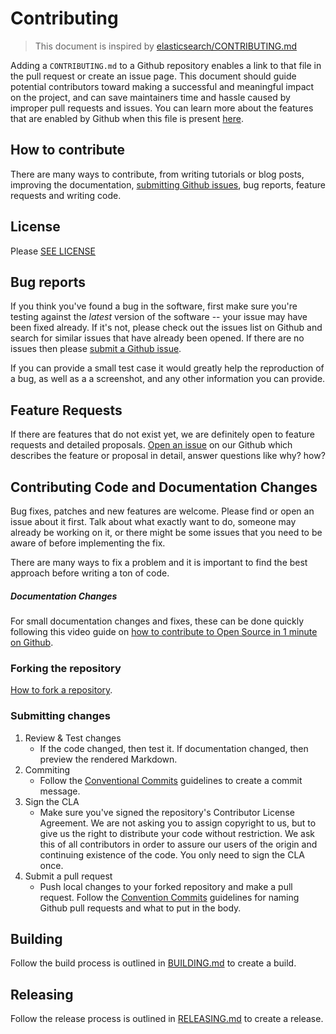 <!-- SPD-License-Identifer: ${#LICENSE}  -->
<!-- COPYRIGHT 2020 - FREIGHTTRUST AND CLEARING CORPORATION, ALL RIGHTS RESERVED -->

# Contributing

> This document is inspired by
> [elasticsearch/CONTRIBUTING.md](https://github.com/elastic/elasticsearch/blob/master/CONTRIBUTING.md)

Adding a `CONTRIBUTING.md` to a Github repository enables a link to that file in
the pull request or create an issue page. This document should guide potential
contributors toward making a successful and meaningful impact on the project,
and can save maintainers time and hassle caused by improper pull requests and
issues. You can learn more about the features that are enabled by Github when
this file is present
[here](https://help.github.com/articles/setting-guidelines-for-repository-contributors/).

## How to contribute

There are many ways to contribute, from writing tutorials or blog posts,
improving the documentation,
[submitting Github issues](https://help.github.com/articles/creating-an-issue/),
bug reports, feature requests and writing code.

## License

Please [SEE LICENSE](#LICENSE)

## Bug reports

If you think you've found a bug in the software, first make sure you're testing
against the _latest_ version of the software -- your issue may have been fixed
already. If it's not, please check out the issues list on Github and search for
similar issues that have already been opened. If there are no issues then please
[submit a Github issue](https://help.github.com/articles/creating-an-issue/).

If you can provide a small test case it would greatly help the reproduction of a
bug, as well as a a screenshot, and any other information you can provide.

## Feature Requests

If there are features that do not exist yet, we are definitely open to feature
requests and detailed proposals.
[Open an issue](https://help.github.com/articles/creating-an-issue/) on our
Github which describes the feature or proposal in detail, answer questions like
why? how?

## Contributing Code and Documentation Changes

Bug fixes, patches and new features are welcome. Please find or open an issue
about it first. Talk about what exactly want to do, someone may already be
working on it, or there might be some issues that you need to be aware of before
implementing the fix.

There are many ways to fix a problem and it is important to find the best
approach before writing a ton of code.

##### Documentation Changes

For small documentation changes and fixes, these can be done quickly following
this video guide on
[how to contribute to Open Source in 1 minute on Github](https://www.youtube.com/watch?v=kRYk1-yKwWs).

### Forking the repository

[How to fork a repository](https://help.github.com/articles/fork-a-repo/).

### Submitting changes

1. Review & Test changes
   - If the code changed, then test it. If documentation changed, then preview
     the rendered Markdown.
2. Commiting
   - Follow the [Conventional Commits](CONVENTIONAL_COMMITS.md) guidelines to
     create a commit message.
3. Sign the CLA
   - Make sure you've signed the repository's Contributor License Agreement. We
     are not asking you to assign copyright to us, but to give us the right to
     distribute your code without restriction. We ask this of all contributors
     in order to assure our users of the origin and continuing existence of the
     code. You only need to sign the CLA once.
4. Submit a pull request
   - Push local changes to your forked repository and make a pull request.
     Follow the [Convention Commits](CONVENTIONAL_COMMITS.md) guidelines for
     naming Github pull requests and what to put in the body.

## Building

Follow the build process is outlined in [BUILDING.md](BUILDING.md) to create a
build.

## Releasing

Follow the release process is outlined in [RELEASING.md](RELEASING.md) to create
a release.
